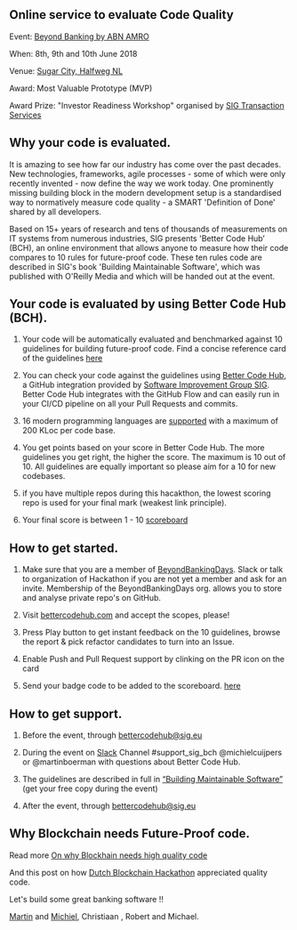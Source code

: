 &nbsp;
## Online service to evaluate Code Quality

Event: [Beyond Banking by ABN AMRO](https://beyondbanking.nl)

When: 8th, 9th and 10th June 2018

Venue: [Sugar City, Halfweg NL](https://beyondbanking.nl/p/venue)

Award: Most Valuable Prototype (MVP)

Award Prize: "Investor Readiness Workshop" organised by [SIG Transaction Services](https://www.sig.eu/it-due-diligence/)


## Why your code is evaluated.

It is amazing to see how far our industry has come over the past decades. New technologies, frameworks, agile processes - some of which were only recently invented - now define the way we work today. One prominently missing building block in the modern development setup is a standardised way to normatively measure code quality - a SMART 'Definition of Done' shared by all developers.

Based on 15+ years of research and tens of thousands of measurements on IT systems from numerous industries, SIG presents 'Better Code Hub’ (BCH), an online environment that allows anyone to measure how their code compares to 10 rules for future-proof code. These ten rules code are described in SIG's book 'Building Maintainable Software', which was published with O'Reilly Media and which will be handed out at the event.

## Your code is evaluated by using Better Code Hub (BCH).

1. Your code will be automatically evaluated and benchmarked against 10 guidelines for building future-proof code. Find a concise reference card of the guidelines [here](https://cdn-images-1.medium.com/max/1200/1*TS-ZTeI7sQS7dy_AlMqSXQ.png)

2. You can check your code against the guidelines using [Better Code Hub](https://bettercodehub.com), a GitHub integration provided by [Software Improvement Group SIG](https://www.sig.eu/better-code-hub/). Better Code Hub integrates with the GitHub Flow and can easily run in your CI/CD pipeline on all your Pull Requests and commits.

3. 16 modern programming languages are [supported](https://bettercodehub.com/docs/configuration-manual) with a maximum of 200 KLoc per code base.

4. You get points based on your score in Better Code Hub. The more guidelines you get right, the higher the score. The maximum is 10 out of 10. All guidelines are equally important so please aim for a 10 for new codebases.

5. if you have multiple repos during this hacakthon, the lowest scoring repo is used for your final mark (weakest link principle).

6. Your final score is between 1 - 10 [scoreboard](https://beyondbankingdays.github.io/scoreboard)


## How to get started.

1. Make sure that you are a member of [BeyondBankingDays](https://github.com/orgs/BeyondBankingDays/). Slack or talk to organization of Hackathon if you are not yet a member and ask for an invite. Membership of the BeyondBankingDays org. allows you to store and analyse private repo's on GitHub.

2. Visit [bettercodehub.com](https://bettercodehub.com) and accept the scopes, please!

3. Press Play button to get instant feedback on the 10 guidelines, browse the report & pick refactor candidates to turn into an Issue.

4. Enable Push and Pull Request support by clinking on the PR icon on the card

5. Send your badge code to be added to the scoreboard. [here](https://beyondbankingdays.github.io/scoreboard)


## How to get support.

1. Before the event, through bettercodehub@sig.eu

2. During the event on [Slack](https://beyondbankinghack.slack.com/) Channel #support_sig_bch @michielcuijpers or @martinboerman with questions about Better Code Hub.

3. The guidelines are described in full in [“Building Maintainable Software”](http://shop.oreilly.com/product/0636920049555.do) (get your free copy during the event)

4. After the event, through bettercodehub@sig.eu 


## Why Blockchain needs Future-Proof code.

Read more [On why Blockhain needs high quality code ](https://medium.com/@jstvssr/why-blockchain-needs-future-proof-code-cb09b39175e1#.bqfmcig55)

And this post on how [Dutch Blockchain Hackathon](https://dev.to/jstvssr/how-a-hackathon-appreciates-quality-code) appreciated quality code.

Let's build some great banking software !!

[Martin](https://github.com/mboerman) and [Michiel](https://github.com/michielcuijpers), Christiaan , Robert and Michael.

